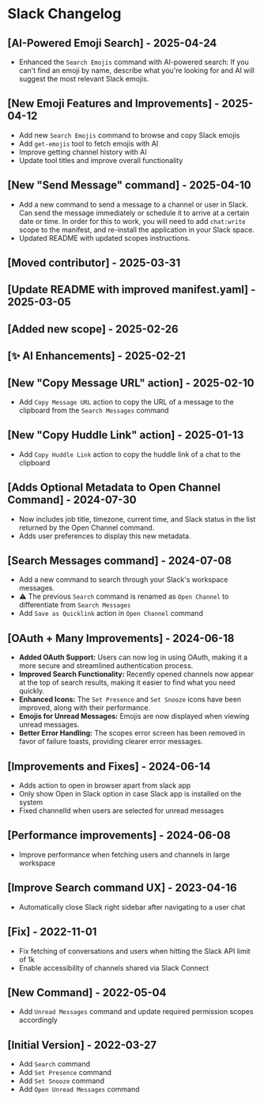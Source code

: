 # Slack Changelog

## [AI-Powered Emoji Search] - 2025-04-24

- Enhanced the `Search Emojis` command with AI-powered search: If you can't find an emoji by name, describe what you're looking for and AI will suggest the most relevant Slack emojis.

## [New Emoji Features and Improvements] - 2025-04-12

- Add new `Search Emojis` command to browse and copy Slack emojis
- Add `get-emojis` tool to fetch emojis with AI
- Improve getting channel history with AI
- Update tool titles and improve overall functionality

## [New "Send Message" command] - 2025-04-10

- Add a new command to send a message to a channel or user in Slack. Can send the message immediately or schedule it to arrive at a certain date or time. In order for this to work, you will need to add `chat:write` scope to the manifest, and re-install the application in your Slack space.
- Updated README with updated scopes instructions.

## [Moved contributor] - 2025-03-31

## [Update README with improved manifest.yaml] - 2025-03-05

## [Added new scope] - 2025-02-26

## [✨ AI Enhancements] - 2025-02-21

## [New "Copy Message URL" action] - 2025-02-10

- Add `Copy Message URL` action to copy the URL of a message to the clipboard from the `Search Messages` command

## [New "Copy Huddle Link" action] - 2025-01-13

- Add `Copy Huddle Link` action to copy the huddle link of a chat to the clipboard

## [Adds Optional Metadata to Open Channel Command] - 2024-07-30

- Now includes job title, timezone, current time, and Slack status in the list returned by the Open Channel command.
- Adds user preferences to display this new metadata.

## [Search Messages command] - 2024-07-08

- Add a new command to search through your Slack's workspace messages.
- ⚠️ The previous `Search` command is renamed as `Open Channel` to differentiate from `Search Messages`
- Add `Save as Quicklink` action in `Open Channel` command

## [OAuth + Many Improvements] - 2024-06-18

- **Added OAuth Support:** Users can now log in using OAuth, making it a more secure and streamlined authentication process.
- **Improved Search Functionality:** Recently opened channels now appear at the top of search results, making it easier to find what you need quickly.
- **Enhanced Icons:** The `Set Presence` and `Set Snooze` icons have been improved, along with their performance.
- **Emojis for Unread Messages:** Emojis are now displayed when viewing unread messages.
- **Better Error Handling:** The scopes error screen has been removed in favor of failure toasts, providing clearer error messages.

## [Improvements and Fixes] - 2024-06-14

- Adds action to open in browser apart from slack app
- Only show Open in Slack option in case Slack app is installed on the system
- Fixed channelId when users are selected for unread messages

## [Performance improvements] - 2024-06-08

- Improve performance when fetching users and channels in large workspace

## [Improve Search command UX] - 2023-04-16

- Automatically close Slack right sidebar after navigating to a user chat

## [Fix] - 2022-11-01

- Fix fetching of conversations and users when hitting the Slack API limit of 1k
- Enable accessibility of channels shared via Slack Connect

## [New Command] - 2022-05-04

- Add `Unread Messages` command and update required permission scopes accordingly

## [Initial Version] - 2022-03-27

- Add `Search` command
- Add `Set Presence` command
- Add `Set Snooze` command
- Add `Open Unread Messages` command
